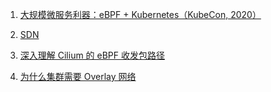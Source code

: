 1. [大规模微服务利器：eBPF + Kubernetes（KubeCon, 2020）](http://arthurchiao.art/blog/ebpf-and-k8s-zh/?hmsr=toutiao.io&utm_medium=toutiao.io&utm_source=toutiao.io)

2. [SDN](https://zhuanlan.zhihu.com/software-defined-network)

3. [深入理解 Cilium 的 eBPF 收发包路径](https://mp.weixin.qq.com/s/AKiEUFWahEueEgjtS_l4GQ)

4. [为什么集群需要 Overlay 网络](https://draveness.me/whys-the-design-overlay-network/)


